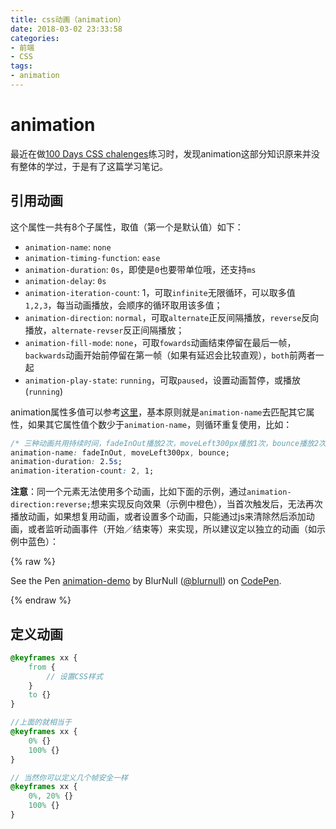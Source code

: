 ```yaml
---
title: css动画（animation）
date: 2018-03-02 23:33:58
categories:
- 前端
- CSS
tags:
- animation
---
```


# animation

最近在做[100 Days CSS chalenges](https://codepen.io/collection/XgmakG/)练习时，发现animation这部分知识原来并没有整体的学过，于是有了这篇学习笔记。

## 引用动画

这个属性一共有8个子属性，取值（第一个是默认值）如下：
<!---more-->
* `animation-name`: `none`
* `animation-timing-function`: `ease`
* `animation-duration`: `0s`，即使是`0`也要带单位哦，还支持`ms`
* `animation-delay`: `0s`
* `animation-iteration-count`: 1，可取`infinite`无限循环，可以取多值`1,2,3`，每当动画播放，会顺序的循环取用该多值；
* `animation-direction`: `normal`，可取`alternate`正反间隔播放，`reverse`反向播放，`alternate-revser`反正间隔播放；
* `animation-fill-mode`: `none`，可取`fowards`动画结束停留在最后一帧，`backwards`动画开始前停留在第一帧（如果有延迟会比较直观），`both`前两者一起
* `animation-play-state`: `running`，可取`paused`，设置动画暂停，或播放(`running`)

animation属性多值可以参考[这里](https://developer.mozilla.org/en-US/docs/Web/CSS/CSS_Animations/Using_CSS_animations#Setting_multiple_animation_property_values)，基本原则就是`animation-name`去匹配其它属性，如果其它属性值个数少于`animation-name`，则循环重复使用，比如：

```css
/* 三种动画共用持续时间，fadeInOut播放2次，moveLeft300px播放1次，bounce播放2次，如果动画又被激活，那么fadeInOut播放1次，moveLeft300px播放2次，依此类推 */
animation-name: fadeInOut, moveLeft300px, bounce;
animation-duration: 2.5s;
animation-iteration-count: 2, 1;
```

**注意**：同一个元素无法使用多个动画，比如下面的示例，通过`animation-direction:reverse;`想来实现反向效果（示例中橙色），当首次触发后，无法再次播放动画，如果想复用动画，或者设置多个动画，只能通过js来清除然后添加动画，或者监听动画事件（开始／结束等）来实现，所以建议定以独立的动画（如示例中蓝色）：

{% raw %}
<p data-height="265" data-theme-id="dark" data-slug-hash="rJRbJz" data-default-tab="css,result" data-user="blurnull" data-embed-version="2" data-pen-title="animation-demo" class="codepen">See the Pen <a href="https://codepen.io/blurnull/pen/rJRbJz/">animation-demo</a> by BlurNull (<a href="https://codepen.io/blurnull">@blurnull</a>) on <a href="https://codepen.io">CodePen</a>.</p>
<script async src="https://static.codepen.io/assets/embed/ei.js"></script>
{% endraw %}

## 定义动画

```scss
@keyframes xx {
    from {
        // 设置CSS样式
    }
    to {}
}

//上面的就相当于
@keyframes xx {
    0% {}
    100% {}
}

// 当然你可以定义几个帧安全一样
@keyframes xx {
    0%, 20% {}
    100% {}
}
```